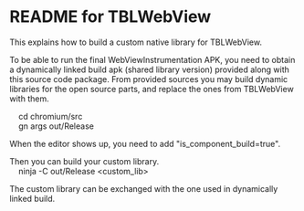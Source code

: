 # README for TBLWebView

This explains how to build a custom native library for TBLWebView.

To be able to run the final WebViewInstrumentation APK, you need to obtain a
dynamically linked build apk (shared library version) provided along with this
source code package. From provided sources you may build dynamic libraries
for the open source parts, and replace the ones from TBLWebView with them.

&nbsp; &nbsp; cd chromium/src <br>
&nbsp; &nbsp; gn args out/Release <br>

When the editor shows up, you need to add "is_component_build=true".

Then you can build your custom library. <br>
&nbsp; &nbsp; ninja -C out/Release <custom_lib>

The custom library can be exchanged with the one used in dynamically linked build.
